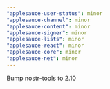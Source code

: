 ```yaml
---
"applesauce-user-status": minor
"applesauce-channel": minor
"applesauce-content": minor
"applesauce-signer": minor
"applesauce-lists": minor
"applesauce-react": minor
"applesauce-core": minor
"applesauce-net": minor
---
```


Bump nostr-tools to 2.10
